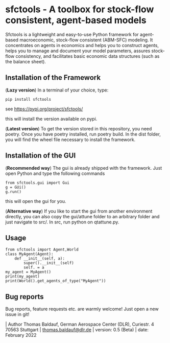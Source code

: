 # sfctools - A toolbox for stock-flow consistent, agent-based models

Sfctools is a lightweight and easy-to-use Python framework for agent-based macroeconomic, stock-flow consistent (ABM-SFC) modeling. It concentrates on agents in economics and helps you to construct agents, helps you to manage and document your model parameters, assures stock-flow consistency, and facilitates basic economic data structures (such as the balance sheet).


## Installation of the Framework

(**Lazy version**) In a terminal of your choice, type: 

    pip install sfctools 

see https://pypi.org/project/sfctools/

this will install the version available on pypi.

(**Latest version**) To get the version stored in this repository, you need poetry. Once you have poetry installed, run poetry build. 
In the dist folder, you will find the wheel file necessary to install the framework. 


## Installation of the GUI

(**Recommended way**) The gui is already shipped with the framework. Just open Python and type the following commands

    from sfctools.gui import Gui
    g = GUi()
    g.run()

this will open the gui for you. 

(**Alternative way**) If you like to start the gui from another environment directly, you can also copy the gui/attune folder to an arbitrary folder and just navigate to src/. In src, run python on qtattune.py. 


## Usage

```console
from sfctools import Agent,World
class MyAgent(Agent):
    def __init__(self, a):
        super().__init__(self)
        self. = a 
my_agent = MyAgent()
print(my_agent)
print(World().get_agents_of_type("MyAgent"))
```

## Bug reports

Bug reports, feature requests etc. are warmly welcome! Just open a new issue in git!



| Author Thomas Baldauf, German Aerospace Center (DLR), Curiestr. 4 70563 Stuttgart | thomas.baldauf@dlr.de | version: 0.5 (Beta) | date: February 2022
